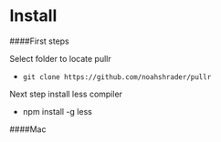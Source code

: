 Install
=====

####First steps

Select folder to locate pullr
* `git clone https://github.com/noahshrader/pullr`

Next step install less compiler
*   npm install -g less 

####Mac
